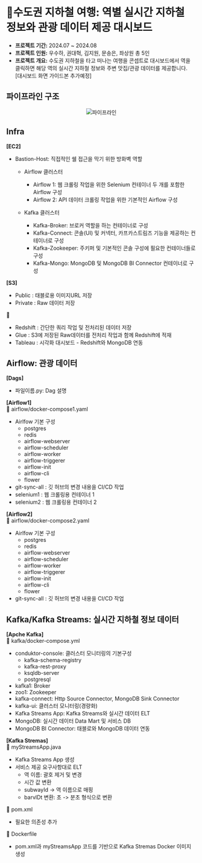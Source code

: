 # 🚉수도권 지하철 여행: 역별 실시간 지하철 정보와 관광 데이터 제공 대시보드
- **프로젝트 기간:** 2024.07 ~ 2024.08
- **프로젝트 인원:** 우수하, 권대혁, 김지원, 문송은, 좌상원 총 5인
- **프로젝트 개요:** 수도권 지하철을 타고 떠나는 여행을 콘셉트로 대시보드에서 역을 클릭하면 해당 역의 실시간 지하철 정보와 주변 맛집/관광 데이터를 제공합니다.<br/>
[대시보드 화면 가이드본 추가예정]

## 파이프라인 구조
<div align="center">

![파이프라인](https://github.com/user-attachments/assets/843b5b14-0ee7-44b1-b762-a28e9477250c)

</div>

## Infra
**[EC2]**<br/>
- Bastion-Host: 직접적인 쉘 접근을 막기 위한 방화벽 역할
  - Airflow 클러스터
    - Airflow 1: 웹 크롤링 작업을 위한 Selenium 컨테이너 두 개를 포함한 Airflow 구성
    - Airflow 2: API 데이터 크롤링 작업을 위한 기본적인 Airflow 구성

  -  Kafka 클러스터
      - Kafka-Broker: 브로커 역할을 하는 컨테이너로 구성
      - Kafka-Connect: 콘솔(UI) 및 커넥터, 카프카스트림즈 기능을 제공하는 컨테이너로 구성
      - Kafka-Zookeeper: 주키퍼 및 기본적인 콘솔 구성에 필요한 컨테이너들로 구성
      - Kafka-Mongo: MongoDB 및 MongoDB BI Connector 컨테이너로 구성

**[S3]**<br/>
- Public : 태블로용 이미지URL 저장
- Private : Raw 데이터 저장

📌 <br/>
- Redshift : 간단한 쿼리 작업 및 전처리된 데이터 저장<br/>
- Glue : S3에 저장된 Raw데이터를 전처리 작업과 함께 Redshift에 적재<br/>
- Tableau : 시각화 대시보드 - Redshift와 MongoDB 연동<br/>



## Airflow: 관광 데이터
**[Dags]**<br/>
- 파일이름.py: Dag 설명

**[Airflow1]**<br/>
📌 airflow/docker-compose1.yaml
- Airlfow 기본 구성
  - postgres
  - redis
  - airflow-webserver
  - airflow-scheduler
  - airflow-worker
  - airflow-triggerer
  - airflow-init
  - airflow-cli
  - flower
- git-sync-all : 깃 허브의 변경 내용을 CI/CD 작업
- selenium1 : 웹 크롤링용 컨테이너 1
- selenium2 : 웹 크롤링용 컨테이너 2
  
**[Airflow2]**<br/>
📌 airflow/docker-compose2.yaml
- Airlfow 기본 구성
  - postgres
  - redis
  - airflow-webserver
  - airflow-scheduler
  - airflow-worker
  - airflow-triggerer
  - airflow-init
  - airflow-cli
  - flower
- git-sync-all : 깃 허브의 변경 내용을 CI/CD 작업
  
## Kafka/Kafka Streams: 실시간 지하철 정보 데이터
**[Apche Kafka]**<br/>
📌 kafka/docker-compose.yml
- conduktor-console: 클러스터 모니터링의 기본구성
  - kafka-schema-registry
  - kafka-rest-proxy
  - ksqldb-server
  - postgresql
- kafka1: Broker
- zoo1: Zookeeper
- kafka-connect: Http Source Connector, MongoDB Sink Connector
- kafka-ui: 클러스터 모니터링(경량화)
- Kafka Streams App: Kafka Streams와 실시간 데이터 ELT
- MongoDB: 실시간 데이터 Data Mart 및 서비스 DB
- MongoDB BI Connector: 태블로와 MongoDB 데이터 연동

**[Kafka Stremas]**<br/>
📌 myStreamsApp.java
- Kafka Streams App 생성
- 서비스 제공 요구사항대로 ELT
  - 역 이름: 괄호 제거 및 변경
  - 시간 값 변환
  - subwayId -> 역 이름으로 매핑
  - barvlDt 변환: 초 -> 분초 형식으로 변환
    
📌 pom.xml
- 필요한 의존성 추가

📌 Dockerfile
- pom.xml과 myStreamsApp 코드를 기반으로 Kafka Stremas Docker 이미지 생성
